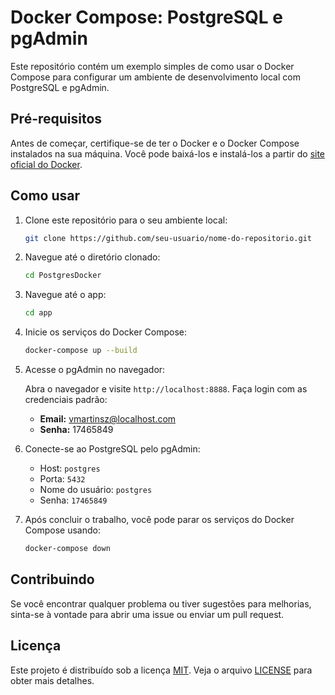 # Docker Compose: PostgreSQL e pgAdmin

Este repositório contém um exemplo simples de como usar o Docker Compose para configurar um ambiente de desenvolvimento local com PostgreSQL e pgAdmin.

## Pré-requisitos

Antes de começar, certifique-se de ter o Docker e o Docker Compose instalados na sua máquina. Você pode baixá-los e instalá-los a partir do [site oficial do Docker](https://www.docker.com/get-started).

## Como usar

1. Clone este repositório para o seu ambiente local:

    ```bash
    git clone https://github.com/seu-usuario/nome-do-repositorio.git
    ```

2. Navegue até o diretório clonado:

    ```bash
    cd PostgresDocker
    ```

3. Navegue até o app:

    ```bash
    cd app
    ```

4. Inicie os serviços do Docker Compose:

    ```bash
    docker-compose up --build
    ```

5. Acesse o pgAdmin no navegador:

    Abra o navegador e visite `http://localhost:8888`. Faça login com as credenciais padrão:
    - **Email:** vmartinsz@localhost.com
    - **Senha:** 17465849

6. Conecte-se ao PostgreSQL pelo pgAdmin:

    - Host: `postgres`
    - Porta: `5432`
    - Nome do usuário: `postgres`
    - Senha: `17465849`

7. Após concluir o trabalho, você pode parar os serviços do Docker Compose usando:

    ```bash
    docker-compose down
    ```

## Contribuindo

Se você encontrar qualquer problema ou tiver sugestões para melhorias, sinta-se à vontade para abrir uma issue ou enviar um pull request.

## Licença

Este projeto é distribuído sob a licença [MIT](https://opensource.org/licenses/MIT). Veja o arquivo [LICENSE](LICENSE) para obter mais detalhes.
